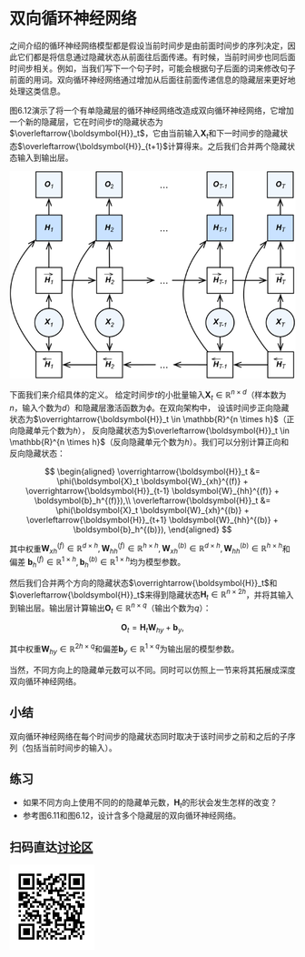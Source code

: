 # 双向循环神经网络

之间介绍的循环神经网络模型都是假设当前时间步是由前面时间步的序列决定，因此它们都是将信息通过隐藏状态从前面往后面传递。有时候，当前时间步也同后面时间步相关。例如，当我们写下一个句子时，可能会根据句子后面的词来修改句子前面的用词。双向循环神经网络通过增加从后面往前面传递信息的隐藏层来更好地处理这类信息。

图6.12演示了将一个有单隐藏层的循环神经网络改造成双向循环神经网络，它增加一个新的隐藏层，它在时间步$t$的隐藏状态为$\overleftarrow{\boldsymbol{H}}_t$，它由当前输入$\boldsymbol{X}_t$和下一时间步的隐藏状态$\overleftarrow{\boldsymbol{H}}_{t+1}$计算得来。之后我们合并两个隐藏状态输入到输出层。

![双向循环神经网络架构。](../img/birnn.svg)

下面我们来介绍具体的定义。
给定时间步$t$的小批量输入$\boldsymbol{X}_t \in \mathbb{R}^{n \times d}$（样本数为$n$，输入个数为$d$）和隐藏层激活函数为$\phi$。在双向架构中，
设该时间步正向隐藏状态为$\overrightarrow{\boldsymbol{H}}_t  \in \mathbb{R}^{n \times h}$（正向隐藏单元个数为$h$），
反向隐藏状态为$\overleftarrow{\boldsymbol{H}}_t  \in \mathbb{R}^{n \times h}$（反向隐藏单元个数为$h$）。我们可以分别计算正向和反向隐藏状态：

$$
\begin{aligned}
\overrightarrow{\boldsymbol{H}}_t &= \phi(\boldsymbol{X}_t \boldsymbol{W}_{xh}^{(f)} + \overrightarrow{\boldsymbol{H}}_{t-1} \boldsymbol{W}_{hh}^{(f)}  + \boldsymbol{b}_h^{(f)}),\\
\overleftarrow{\boldsymbol{H}}_t &= \phi(\boldsymbol{X}_t \boldsymbol{W}_{xh}^{(b)} + \overleftarrow{\boldsymbol{H}}_{t+1} \boldsymbol{W}_{hh}^{(b)}  + \boldsymbol{b}_h^{(b)}),
\end{aligned}
$$

其中权重$\boldsymbol{W}_{xh}^{(f)} \in \mathbb{R}^{d \times h}, \boldsymbol{W}_{hh}^{(f)} \in \mathbb{R}^{h \times h}, \boldsymbol{W}_{xh}^{(b)} \in \mathbb{R}^{d \times h}, \boldsymbol{W}_{hh}^{(b)} \in \mathbb{R}^{h \times h}$和偏差 $\boldsymbol{b}_h^{(f)} \in \mathbb{R}^{1 \times h}, \boldsymbol{b}_h^{(b)} \in \mathbb{R}^{1 \times h}$均为模型参数。

然后我们合并两个方向的隐藏状态$\overrightarrow{\boldsymbol{H}}_t$和$\overleftarrow{\boldsymbol{H}}_t$来得到隐藏状态$\boldsymbol{H}_t \in \mathbb{R}^{n \times 2h}$，并将其输入到输出层。输出层计算输出$\boldsymbol{O}_t \in \mathbb{R}^{n \times q}$（输出个数为$q$）：

$$\boldsymbol{O}_t = \boldsymbol{H}_t \boldsymbol{W}_{hy} + \boldsymbol{b}_y,$$

其中权重$\boldsymbol{W}_{hy} \in \mathbb{R}^{2h \times q}$和偏差$\boldsymbol{b}_y \in \mathbb{R}^{1 \times q}$为输出层的模型参数。

当然，不同方向上的隐藏单元数可以不同。同时可以仿照上一节来将其拓展成深度双向循环神经网络。

## 小结

双向循环神经网络在每个时间步的隐藏状态同时取决于该时间步之前和之后的子序列（包括当前时间步的输入）。


## 练习

* 如果不同方向上使用不同的的隐藏单元数，$\boldsymbol{H}_t$的形状会发生怎样的改变？
* 参考图6.11和图6.12，设计含多个隐藏层的双向循环神经网络。


## 扫码直达[讨论区](https://discuss.gluon.ai/t/topic/6732)

![](../img/qr_bi-rnn.svg)
